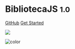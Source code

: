 <!-- _coverpage.md -->

# BibliotecaJS <small>1.0</small>

[GitHub](https://github.com/docsifyjs/docsify/)
[Get Started](#quick-start)

<!-- background image -->

![](https://instagram.flim18-1.fna.fbcdn.net/vp/853b309e291903bcecb4191954c14c1a/5DC9F517/t51.2885-15/sh0.08/e35/s640x640/66078063_1054592891403107_4361782260925898886_n.jpg)

<!-- background color -->

![color](#f7e018)

